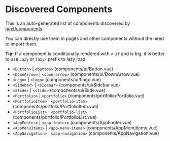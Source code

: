 # Discovered Components

This is an auto-generated list of components discovered by [nuxt/components](https://github.com/nuxt/components).

You can directly use them in pages and other components without the need to import them.

**Tip:** If a component is conditionally rendered with `v-if` and is big, it is better to use `Lazy` or `lazy-` prefix to lazy load.

- `<Button>` | `<button>` (components/ui/Button.vue)
- `<DownArrow>` | `<down-arrow>` (components/ui/DownArrow.vue)
- `<Logo>` | `<logo>` (components/ui/Logo.vue)
- `<Sidebar>` | `<sidebar>` (components/ui/Sidebar.vue)
- `<Slide>` | `<slide>` (components/ui/Slide.vue)
- `<Portfolio>` | `<portfolio>` (components/portfolio/Portfolio.vue)
- `<PortfolioItem>` | `<portfolio-item>` (components/portfolio/PortfolioItem.vue)
- `<PortfolioList>` | `<portfolio-list>` (components/portfolio/PortfolioList.vue)
- `<AppFooter>` | `<app-footer>` (components/AppFooter.vue)
- `<AppMenuItems>` | `<app-menu-items>` (components/AppMenuItems.vue)
- `<AppNavigation>` | `<app-navigation>` (components/AppNavigation.vue)
